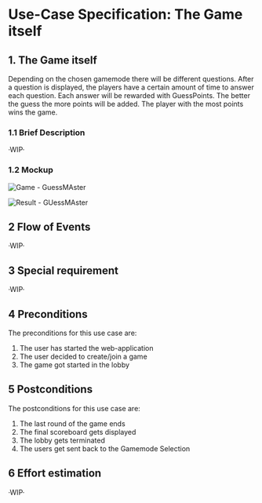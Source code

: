 # Use-Case Specification: The Game itself

## 1. The Game itself

Depending on the chosen gamemode there will be different questions. After a question is displayed, the players have a certain amount of time to answer each question. Each answer will be rewarded with GuessPoints. The better the guess the more points will be added. 
The player with the most points wins the game.

### 1.1 Brief Description

·WIP·

### 1.2 Mockup

![Game - GuessMAster](https://user-images.githubusercontent.com/62339676/197514378-c540e0fe-5ea0-4e44-860c-07fdc3ed95ac.png)

![Result - GUessMAster](https://user-images.githubusercontent.com/62339676/197514991-3a84846f-af7b-4a2b-a50b-cffdf31f59e8.png)

## 2 Flow of Events

·WIP·

## 3 Special requirement

·WIP·

## 4 Preconditions

The preconditions for this use case are:

  1. The user has started the web-application
  2. The user decided to create/join a game
  3. The game got started in the lobby

## 5 Postconditions  

The postconditions for this use case are:

  1. The last round of the game ends
  2. The final scoreboard gets displayed
  3. The lobby gets terminated
  4. The users get sent back to the Gamemode Selection

## 6 Effort estimation 

·WIP·
